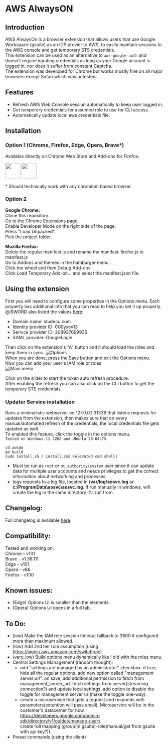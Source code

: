# AWS AlwaysON  

## Introduction

AWS AlwaysOn is a browser extension that allows users that use Google Workspace (gsuite) as an IDP provier to AWS, to easily maintain sessions to the AWS console and get temporary STS credentials.  
This extension can be used as an alternative to `aws-google-auth` and doesn't require inputing credentials as long as your Google account is logged in, nor does it suffer from constant Captcha.  
The extension was developed for Chrome but works mostly fine on all major browsers except Safari which was untested.  

## Features

- Refresh AWS Web Console session automatically to keep user logged in. 
- Get temporary credentials for assumed role to use for CLI access.
- Automatically update local aws credentials file.

## Installation

### Option 1 (Chrome, Firefox, Edge, Opera, Brave*)

Available directly on Chrome Web Store and Add-ons for Firefox:  

<a href="https://chrome.google.com/webstore/detail/aws-alwayson/lfplgkokagjgodoeojaodphmjdhlpega" target="_blank" rel="noopener noreferrer"><img src="https://raw.githubusercontent.com/ilyatbn/aws_alwayson/master/img/chrome.png" width="48" /></a>
<a href="https://addons.mozilla.org/en-US/firefox/addon/aws-alwayson/" target="_blank" rel="noopener noreferrer"><img src="https://raw.githubusercontent.com/ilyatbn/aws_alwayson/master/img/ff.png" width="48" /></a>

\* Should technically work with any chromium based browser.
### Option 2

**Google Chrome:**  
Clone this repository.  
Go to the Chrome Extensions page.  
Enable Developer Mode on the right side of the page.  
Press "Load Unpacked".  
Pick the project folder.  

**Mozilla Firefox:**  
Delete the regular manifest.js and rename the manifest-firefox.js to manifest.js  
Go to Addons and themes in the hamburger menu.  
Click the wheel and then Debug Add-ons.  
Click Load Temporary Add-on... and select the manifest.json file.  

## Using the extension  

First you will need to configure some properties in the Options menu. Each property has additional info that you can read to help you set it up properly. @iSWORD also listed the values [here](https://studocu.slack.com/archives/C03PB1KG36J/p1674557120562929):

- Domain name: studocu.com
- Identity provider ID: C00yxev13
- Service provider ID: 308937699935
- SAML provider: GoogleLogin

Then click on the extension's "A" button and it should load the roles and keep them in sync.
![Options](img/opts.png)  
When you are done, press the Save button and exit the Options menu.  
Now you can add your user's IAM role or roles.    
![Main menu](img/main.png)  

Click on the slider to start the token auto refresh procedure.  
After enabling the refresh you can also click on the CLI button to get the temporary STS credentials.  

### Updater Service installation

Runs a minimalistic webserver on 127.0.0.1:31339 that listens requests for updates from the extension, then makes sure that on every manual/automated refresh of the credentials, the local credentials file gets updated as well.  
To enabled this feature, click the toggle in the options menu.  
`Tested on Windows 11 22H2 and Ubuntu 20.04LTS`  

```
cd awsao
go build
sudo install.sh / install.cmd (elevated cmd shell)
```
- Must be run as `root` or `nt_authority\system` user since it can update data for multiple user accounts and needs privileges to get the correct information about networking and processes.
- logs requests to a log file, located in **/var/log/aosvc.log** or **c:\ProgramData\aosvc\aosvc.log**. If run manually in windows, will create the log in the same directory it's run from.

## Changelog:

Full changelog is available [here](/changelog.md).  

## Compatibility:

Tested and working on:  
Chrome - v101  
Brave - v1.38.111   
Edge  - v101      
Opera - v86  
Firefox - v100  

## Known issues:  

- (Edge) Options UI is smaller than the elements.  
- (Opera) Options UI opens in a full tab.  

## To Do:  

- (low) Make the IAM role session timeout fallback to 3600 if configured more than maximum allowed.  
- (low) Add 2nd tier role assumption (using https://signin.aws.amazon.com/switchrole)  
- (very_low) Build options menu dynamically like I did with the roles menu.  
- Central Settings Management (random thought):  
    * add "settings are managed by an administrator" checkbox. if true; hide all the regular options. add new option called "management server url". on save, add additional permission to fetch from management_server_url. fetch settings from server(streaming connection?) and update local settings. add option to disable the toggle for management server url(make the toggle one-way).    
    * create a microservice that gets a request and responds with parameters(extention will pass email).   Microservice will be in the customer's datacenter for now.  
    https://developers.google.com/admin-sdk/directory/v1/guides/manage-users  
    create roll mapping (group(in gsuite)-role(manual/get from gsuite with api key?)).  
- Preset commands (using the client)
